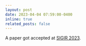 ```yaml
---
layout: post
date: 2023-04-04 07:59:00-0400
inline: true
related_posts: false
---
```


A paper got accepted at [SIGIR 2023](https://sigir.org/sigir2023/).